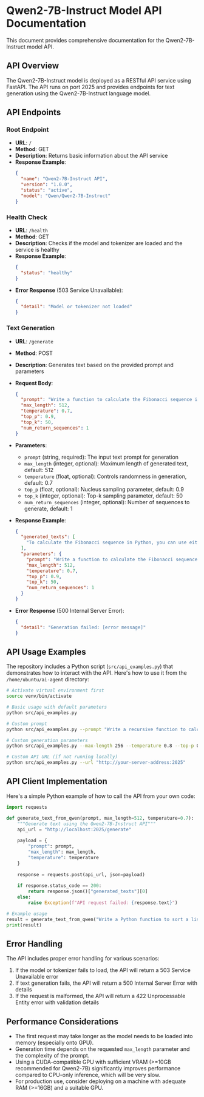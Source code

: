 # Qwen2-7B-Instruct Model API Documentation

This document provides comprehensive documentation for the Qwen2-7B-Instruct model API.

## API Overview

The Qwen2-7B-Instruct model is deployed as a RESTful API service using FastAPI. The API runs on port 2025 and provides endpoints for text generation using the Qwen2-7B-Instruct language model.

## API Endpoints

### Root Endpoint

- **URL**: `/`
- **Method**: GET
- **Description**: Returns basic information about the API service
- **Response Example**:
  ```json
  {
    "name": "Qwen2-7B-Instruct API",
    "version": "1.0.0",
    "status": "active",
    "model": "Qwen/Qwen2-7B-Instruct"
  }
  ```

### Health Check

- **URL**: `/health`
- **Method**: GET
- **Description**: Checks if the model and tokenizer are loaded and the service is healthy
- **Response Example**:
  ```json
  {
    "status": "healthy"
  }
  ```
- **Error Response** (503 Service Unavailable):
  ```json
  {
    "detail": "Model or tokenizer not loaded"
  }
  ```

### Text Generation

- **URL**: `/generate`
- **Method**: POST
- **Description**: Generates text based on the provided prompt and parameters
- **Request Body**:
  ```json
  {
    "prompt": "Write a function to calculate the Fibonacci sequence in Python",
    "max_length": 512,
    "temperature": 0.7,
    "top_p": 0.9,
    "top_k": 50,
    "num_return_sequences": 1
  }
  ```
- **Parameters**:
  - `prompt` (string, required): The input text prompt for generation
  - `max_length` (integer, optional): Maximum length of generated text, default: 512
  - `temperature` (float, optional): Controls randomness in generation, default: 0.7
  - `top_p` (float, optional): Nucleus sampling parameter, default: 0.9
  - `top_k` (integer, optional): Top-k sampling parameter, default: 50
  - `num_return_sequences` (integer, optional): Number of sequences to generate, default: 1

- **Response Example**:
  ```json
  {
    "generated_texts": [
      "To calculate the Fibonacci sequence in Python, you can use either a recursive approach or an iterative one. Here's an example of an iterative function:\n\n```python\ndef fibonacci_iterative(n):\n    if n <= 0:\n        return []\n    elif n == 1:\n        return [0]\n    else:\n        list_fib = [0, 1]\n        while len(list_fib) < n:\n            next_fib = list_fib[-1] + list_fib[-2]\n            list_fib.append(next_fib)\n        return list_fib[:n] # Ensure it returns exactly n numbers if n is small\n\n# Example usage:\nnum_terms = 10\nprint(f\"Fibonacci sequence up to {num_terms} terms: {fibonacci_iterative(num_terms)}\")\n```\n\nThis function will return a list containing the first `n` Fibonacci numbers, starting with 0."
    ],
    "parameters": {
      "prompt": "Write a function to calculate the Fibonacci sequence in Python",
      "max_length": 512,
      "temperature": 0.7,
      "top_p": 0.9,
      "top_k": 50,
      "num_return_sequences": 1
    }
  }
  ```

- **Error Response** (500 Internal Server Error):
  ```json
  {
    "detail": "Generation failed: [error message]"
  }
  ```

## API Usage Examples

The repository includes a Python script (`src/api_examples.py`) that demonstrates how to interact with the API. Here's how to use it from the `/home/ubuntu/ai-agent` directory:

```bash
# Activate virtual environment first
source venv/bin/activate

# Basic usage with default parameters
python src/api_examples.py

# Custom prompt
python src/api_examples.py --prompt "Write a recursive function to calculate factorial in Python"

# Custom generation parameters
python src/api_examples.py --max-length 256 --temperature 0.8 --top-p 0.95 --num-sequences 2

# Custom API URL (if not running locally)
python src/api_examples.py --url "http://your-server-address:2025"
```

## API Client Implementation

Here's a simple Python example of how to call the API from your own code:

```python
import requests

def generate_text_from_qwen(prompt, max_length=512, temperature=0.7):
    """Generate text using the Qwen2-7B-Instruct API"""
    api_url = "http://localhost:2025/generate"
    
    payload = {
        "prompt": prompt,
        "max_length": max_length,
        "temperature": temperature
    }
    
    response = requests.post(api_url, json=payload)
    
    if response.status_code == 200:
        return response.json()["generated_texts"][0]
    else:
        raise Exception(f"API request failed: {response.text}")

# Example usage
result = generate_text_from_qwen("Write a Python function to sort a list of numbers in ascending order.")
print(result)
```

## Error Handling

The API includes proper error handling for various scenarios:

1. If the model or tokenizer fails to load, the API will return a 503 Service Unavailable error
2. If text generation fails, the API will return a 500 Internal Server Error with details
3. If the request is malformed, the API will return a 422 Unprocessable Entity error with validation details

## Performance Considerations

- The first request may take longer as the model needs to be loaded into memory (especially onto GPU).
- Generation time depends on the requested `max_length` parameter and the complexity of the prompt.
- Using a CUDA-compatible GPU with sufficient VRAM (>=10GB recommended for Qwen2-7B) significantly improves performance compared to CPU-only inference, which will be very slow.
- For production use, consider deploying on a machine with adequate RAM (>=16GB) and a suitable GPU.
